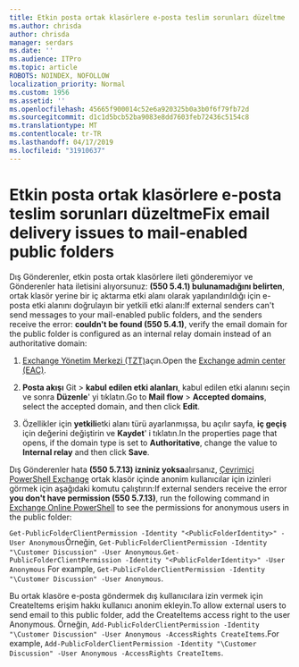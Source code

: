 ```yaml
---
title: Etkin posta ortak klasörlere e-posta teslim sorunları düzeltme
ms.author: chrisda
author: chrisda
manager: serdars
ms.date: ''
ms.audience: ITPro
ms.topic: article
ROBOTS: NOINDEX, NOFOLLOW
localization_priority: Normal
ms.custom: 1956
ms.assetid: ''
ms.openlocfilehash: 45665f900014c52e6a920325b0a3b0f6f79fb72d
ms.sourcegitcommit: d1c1d5bcb52ba9083e8dd7603feb72436c5154c8
ms.translationtype: MT
ms.contentlocale: tr-TR
ms.lasthandoff: 04/17/2019
ms.locfileid: "31910637"
---
```

# <a name="fix-email-delivery-issues-to-mail-enabled-public-folders"></a><span data-ttu-id="6efdc-102">Etkin posta ortak klasörlere e-posta teslim sorunları düzeltme</span><span class="sxs-lookup"><span data-stu-id="6efdc-102">Fix email delivery issues to mail-enabled public folders</span></span>

<span data-ttu-id="6efdc-103">Dış Gönderenler, etkin posta ortak klasörlere ileti gönderemiyor ve Gönderenler hata iletisini alıyorsunuz: **(550 5.4.1) bulunamadığını belirten**, ortak klasör yerine bir iç aktarma etki alanı olarak yapılandırıldığı için e-posta etki alanını doğrulayın bir yetkili etki alanı:</span><span class="sxs-lookup"><span data-stu-id="6efdc-103">If external senders can't send messages to your mail-enabled public folders, and the senders receive the error: **couldn't be found (550 5.4.1)**, verify the email domain for the public folder is configured as an internal relay domain instead of an authoritative domain:</span></span>

1. <span data-ttu-id="6efdc-104">[Exchange Yönetim Merkezi (TZT)](https://docs.microsoft.com/Exchange/exchange-admin-center)açın.</span><span class="sxs-lookup"><span data-stu-id="6efdc-104">Open the [Exchange admin center (EAC)](https://docs.microsoft.com/Exchange/exchange-admin-center).</span></span>

2. <span data-ttu-id="6efdc-105">**Posta akışı** Git \> **kabul edilen etki alanları**, kabul edilen etki alanını seçin ve sonra **Düzenle**' yi tıklatın.</span><span class="sxs-lookup"><span data-stu-id="6efdc-105">Go to **Mail flow** \> **Accepted domains**, select the accepted domain, and then click **Edit**.</span></span>

3. <span data-ttu-id="6efdc-106">Özellikler için **yetkili**etki alanı türü ayarlanmışsa, bu açılır sayfa, **iç geçiş** için değerini değiştirin ve **Kaydet**' i tıklatın.</span><span class="sxs-lookup"><span data-stu-id="6efdc-106">In the properties page that opens, if the domain type is set to **Authoritative**, change the value to **Internal relay** and then click **Save**.</span></span>

<span data-ttu-id="6efdc-107">Dış Gönderenler hata **(550 5.7.13) izniniz yoksa**alırsanız, [Çevrimiçi PowerShell Exchange](https://docs.microsoft.com/powershell/exchange/exchange-online/connect-to-exchange-online-powershell/connect-to-exchange-online-powershell) ortak klasör içinde anonim kullanıcılar için izinleri görmek için aşağıdaki komutu çalıştırın:</span><span class="sxs-lookup"><span data-stu-id="6efdc-107">If external senders receive the error **you don't have permission (550 5.7.13)**, run the following command in [Exchange Online PowerShell](https://docs.microsoft.com/powershell/exchange/exchange-online/connect-to-exchange-online-powershell/connect-to-exchange-online-powershell) to see the permissions for anonymous users in the public folder:</span></span>

<span data-ttu-id="6efdc-108">`Get-PublicFolderClientPermission -Identity "<PublicFolderIdentity>" -User Anonymous`Örneğin, `Get-PublicFolderClientPermission -Identity "\Customer Discussion" -User Anonymous`.</span><span class="sxs-lookup"><span data-stu-id="6efdc-108">`Get-PublicFolderClientPermission -Identity "<PublicFolderIdentity>" -User Anonymous` For example, `Get-PublicFolderClientPermission -Identity "\Customer Discussion" -User Anonymous`.</span></span>

<span data-ttu-id="6efdc-109">Bu ortak klasöre e-posta göndermek dış kullanıcılara izin vermek için CreateItems erişim hakkı kullanıcı anonim ekleyin.</span><span class="sxs-lookup"><span data-stu-id="6efdc-109">To allow external users to send email to this public folder, add the CreateItems access right to the user Anonymous.</span></span> <span data-ttu-id="6efdc-110">Örneğin, `Add-PublicFolderClientPermission -Identity "\Customer Discussion" -User Anonymous -AccessRights CreateItems`.</span><span class="sxs-lookup"><span data-stu-id="6efdc-110">For example, `Add-PublicFolderClientPermission -Identity "\Customer Discussion" -User Anonymous -AccessRights CreateItems`.</span></span>

